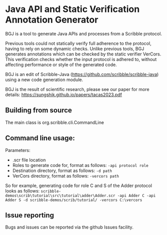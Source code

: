 # Java API and Static Verification Annotation Generator
BGJ is a tool to generate Java APIs and processes from a Scribble protocol.

Previous tools could not statically verify full adherence to the protocol, having to rely on some dynamic checks.
Unlike previous tools, BGJ generates annotations which can be checked by the static verifier VerCors.
This verification checks whether the input protocol is adhered to, without affecting performance or style of the generated code.

BGJ is an edit of Scribble-Java (https://github.com/scribble/scribble-java) using a new code generation module.

BGJ is the result of scientific research, please see our paper for more details: https://sungshik.github.io/papers/tacas2023.pdf

## Building from source

The main class is org.scribble.cli.CommandLine

## Command line usage:
Parameters:
- .scr file location
- Roles to generate code for, format as follows: `-api protocol role`
- Destination directory, format as follows: `-d path`
- VerCors directory, format as follows: `-vercors path`

So for example, generating code for role C and S of the Adder protocol looks as follows:
`scribble-demos\scrib\tutorial\src\tutorial\adder\Adder.scr -api Adder C -api Adder S -d scribble-demos/scrib/tutorial/ -vercors C:\vercors`

## Issue reporting

Bugs and issues can be reported via the github Issues facility.
